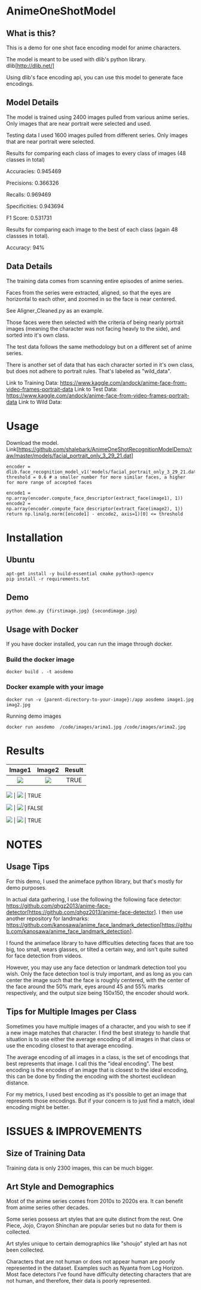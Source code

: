 # AnimeOneShotModel

## What is this?

This is a demo for one shot face encoding model for anime characters.

The model is meant to be used with dlib's python library. dlib[http://dlib.net/]

Using dlib's face encoding api, you can use this model to generate face encodings.

## Model Details

The model is trained using 2400 images pulled from various anime series. Only images that are near portrait were selected and used.

Testing data I used 1600 images pulled from different series. Only images that are near portrait were selected.

Results for comparing each class of images to every class of images (48 classes in total)

Accuracies: 0.945469

Precisions: 0.366326

Recalls: 0.969469

Specificities: 0.943694

F1 Score: 0.531731


Results for comparing each image to the best of each class (again 48 classses in total).

Accuracy: 94%


## Data Details

The training data comes from scanning entire episodes of anime series.

Faces from the series were extracted, aligned, so that the eyes are horizontal to each other, and zoomed in so the face is near centered.

See Aligner_Cleaned.py as an example.

Those faces were then selected with the criteria of being nearly portrait images (meaning the character was not facing heavly to the side),
and sorted into it's own class.


The test data follows the same methodology but on a different set of anime series.


There is another set of data that has each character sorted in it's own class, but does not adhere to portrait rules. That's labeled as "wild_data".


Link to Training Data: https://www.kaggle.com/andock/anime-face-from-video-frames-portrait-data
Link to Test Data: https://www.kaggle.com/andock/anime-face-from-video-frames-portrait-data
Link to Wild Data:

# Usage

Download the model. Link[https://github.com/shalebark/AnimeOneShotRecognitionModelDemo/raw/master/models/facial_portrait_only_3_29_21.dat]


```
encoder = dlib.face_recognition_model_v1('models/facial_portrait_only_3_29_21.dat')
threshold = 0.6 # a smaller number for more similar faces, a higher for more range of accepted faces

encode1 = np.array(encoder.compute_face_descriptor(extract_face(image1), 1))
encode2 = np.array(encoder.compute_face_descriptor(extract_face(image2), 1))
return np.linalg.norm([encode1] - encode2, axis=1)[0] <= threshold

```

# Installation

## Ubuntu

```
apt-get install -y build-essential cmake python3-opencv
pip install -r requirements.txt
```

## Demo

```
python demo.py {firstimage.jpg} {secondimage.jpg}
```

## Usage with Docker

If you have docker installed, you can run the image through docker.

### Build the docker image

```
docker build . -t aosdemo
```

### Docker example with your image

```
docker run -v {parent-directory-to-your-image}:/app aosdemo image1.jpg imag2.jpg
```

Running demo images

```
docker run aosdemo  /code/images/arima1.jpg /code/images/arima2.jpg
```

# Results

Image1             |  Image2             |      Result
:-------------------------:|:-------------------------:|:-------------------------:|
![](https://github.com/shalebark/AnimeOneShotRecognitionModelDemo/raw/master/images/arima1.jpg)  |  ![](https://github.com/shalebark/AnimeOneShotRecognitionModelDemo/raw/master/images/arima2.jpg) | TRUE

![](https://github.com/shalebark/AnimeOneShotRecognitionModelDemo/raw/master/images/tsubaki1.jpg)  |  ![](https://github.com/shalebark/AnimeOneShotRecognitionModelDemo/raw/master/images/tsubak2.jpg) | TRUE

![](https://github.com/shalebark/AnimeOneShotRecognitionModelDemo/raw/master/images/ryouta1.png)  |  ![](https://github.com/shalebark/AnimeOneShotRecognitionModelDemo/raw/master/images/kaori2.png) | FALSE

![](https://github.com/shalebark/AnimeOneShotRecognitionModelDemo/raw/master/images/tsubaki.jpg)  |  ![](https://github.com/shalebark/AnimeOneShotRecognitionModelDemo/raw/master/images/ryouta1.png) | TRUE

# NOTES

## Usage Tips

For this demo, I used the animeface python library, but that's mostly for demo purposes.

In actual data gathering, I use the following the following face detector: https://github.com/qhgz2013/anime-face-detector[https://github.com/qhgz2013/anime-face-detector].
I then use another repository for landmarks: https://github.com/kanosawa/anime_face_landmark_detection[https://github.com/kanosawa/anime_face_landmark_detection].

I found the animeface library to have difficulties detecting faces that are too big, too small, wears glasses, or tilted a certain way, and isn't quite suited for face detection from videos.

However, you may use any face detection or landmark detection tool you wish. Only the face detection tool is truly important, and as long as you can center the image such that the face is roughly centered, with the center of the face around the 50% mark, eyes around 45 and 55% marks respectively, and the output size being 150x150, the encoder should work.

## Tips for Multiple Images per Class

Sometimes you have multiple images of a character, and you wish to see if a new image matches that character.
I find the best strategy to handle that situation is to use either the average encoding of all images in that class or use the encoding closest to that average encoding.

The average encoding of all images in a class, is the set of encodings that best represents that image. I call this the "ideal encoding".
The best encoding is the encodes of an image that is closest to the ideal encoding, this can be done by finding the encoding with the shortest euclidean distance.

For my metrics, I used best encoding as it's possible to get an image that represents those encodings.
But if your concern is to just find a match, ideal encoding might be better.

# ISSUES & IMPROVEMENTS

## Size of Training Data

Training data is only 2300 images, this can be much bigger.

## Art Style and Demographics

Most of the anime series comes from 2010s to 2020s era. It can benefit from anime series other decades.

Some series possess art styles that are quite distinct from the rest. One Piece, Jojo, Crayon Shinchan are popular series but no data for them is collected.

Art styles unique to certain demographics like "shoujo" styled art has not been collected.

Characters that are not human or does not appear human are poorly represented in the dataset. Examples such as Nyanta from Log Horizon. Most face detectors I've found have difficulty
detecting characters that are not human, and therefore, their data is poorly represented.

